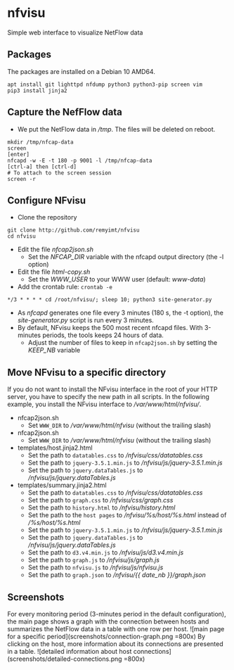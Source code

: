 # nfvisu
Simple web interface to visualize NetFlow data

## Packages
The packages are installed on a Debian 10 AMD64.
```
apt install git lighttpd nfdump python3 python3-pip screen vim
pip3 install jinja2
```

## Capture the NefFlow data
* We put the NetFlow data in */tmp*. The files will be deleted on reboot.
```
mkdir /tmp/nfcap-data
screen
[enter]
nfcapd -w -E -t 180 -p 9001 -l /tmp/nfcap-data
[ctrl-a] then [ctrl-d]
# To attach to the screen session
screen -r
```

## Configure NFvisu
* Clone the repository
```
git clone http://github.com/remyimt/nfvisu
cd nfvisu
```
* Edit the file *nfcap2json.sh*
  * Set the *NFCAP_DIR* variable with the nfcapd output directory (the -l option)
* Edit the file *html-copy.sh*
  * Set the *WWW_USER* to your WWW user (default: *www-data*)
* Add the crontab rule: `crontab -e`
```
*/3 * * * * cd /root/nfvisu/; sleep 10; python3 site-generator.py
```
* As *nfcapd* generates one file every 3 minutes (180 s, the -t option),
  the *site-generator.py* script is run every 3 minutes.
* By default, NFvisu keeps the 500 most recent nfcapd files. With 3-minutes periods, the tools keeps 24 hours of data.
  * Adjust the number of files to keep in `nfcap2json.sh` by setting the *KEEP_NB* variable

## Move NFvisu to a specific directory
If you do not want to install the NFvisu interface in the root of your HTTP server, you have to specify the new path in
all scripts. In the following example, you install the NFvisu interface to */var/www/html/nfvisu/*.
* nfcap2json.sh
  * Set `WWW_DIR` to */var/www/html/nfvisu* (without the trailing slash)
* nfcap2json.sh
  * Set `WWW_DIR` to */var/www/html/nfvisu* (without the trailing slash)
* templates/host.jinja2.html
  * Set the path to `datatables.css` to */nfvisu/css/datatables.css*
  * Set the path to `jquery-3.5.1.min.js` to */nfvisu/js/jquery-3.5.1.min.js*
  * Set the path to `jquery.dataTables.js` to */nfvisu/js/jquery.dataTables.js*
* templates/summary.jinja2.html
  * Set the path to `datatables.css` to */nfvisu/css/datatables.css*
  * Set the path to `graph.css` to */nfvisu/css/graph.css*
  * Set the path to `history.html` to */nfvisu/history.html*
  * Set the path to the `host pages` to */nfvisu/%s/host/%s.html* instead of */%s/host/%s.html*
  * Set the path to `jquery-3.5.1.min.js` to */nfvisu/js/jquery-3.5.1.min.js*
  * Set the path to `jquery.dataTables.js` to */nfvisu/js/jquery.dataTables.js*
  * Set the path to `d3.v4.min.js` to */nfvisu/js/d3.v4.min.js*
  * Set the path to `graph.js` to */nfvisu/js/graph.js*
  * Set the path to `nfvisu.js` to */nfvisu/js/nfvisu.js*
  * Set the path to `graph.json` to */nfvisu/{{ date_nb }}/graph.json*

## Screenshots
For every monitoring period (3-minutes period in the default configuration), the main page shows a graph with the connection between hosts and summarizes the NetFlow data in a table with one row per host.
![main page for a specific period](screenshots/connection-graph.png =800x)
By clicking on the host, more information about its connections are presented in a table.
![detailed information about host connections](screenshots/detailed-connections.png =800x)

